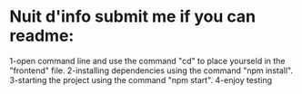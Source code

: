 # Nuit d'info submit me if you can readme:
1-open command line and use the command "cd" to place yourseld in the "frontend" file.
2-installing dependencies using the command "npm install".
3-starting the project using the command "npm start".
4-enjoy testing 


